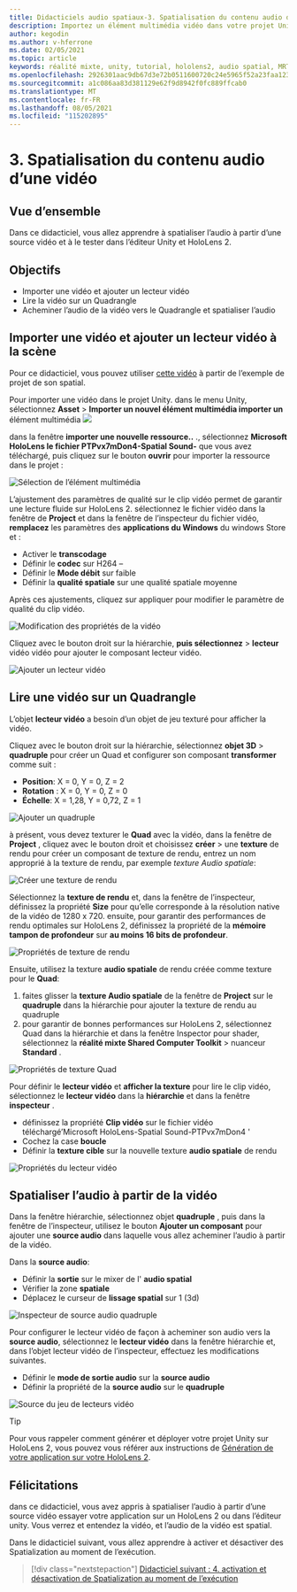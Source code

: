 ```yaml
---
title: Didacticiels audio spatiaux-3. Spatialisation du contenu audio d’une vidéo
description: Importez un élément multimédia vidéo dans votre projet Unity et spatialez l’audio de la vidéo.
author: kegodin
ms.author: v-hferrone
ms.date: 02/05/2021
ms.topic: article
keywords: réalité mixte, unity, tutorial, hololens2, audio spatial, MRTK, boîte à outils de réalité mixte, UWP, Windows 10, HRTF, fonction de transfert liée aux têtes, réverbération, Microsoft Spatializer, importation de vidéos, lecteur vidéo
ms.openlocfilehash: 2926301aac9db67d3e72b0511600720c24e5965f52a23faa1230c381a47c9b90
ms.sourcegitcommit: a1c086aa83d381129e62f9d8942f0fc889ffcab0
ms.translationtype: MT
ms.contentlocale: fr-FR
ms.lasthandoff: 08/05/2021
ms.locfileid: "115202895"
---
```

# <a name="3-spatializing-audio-from-a-video"></a>3. Spatialisation du contenu audio d’une vidéo

## <a name="overview"></a>Vue d’ensemble

Dans ce didacticiel, vous allez apprendre à spatialiser l’audio à partir d’une source vidéo et à le tester dans l’éditeur Unity et HoloLens 2.

## <a name="objectives"></a>Objectifs

* Importer une vidéo et ajouter un lecteur vidéo
* Lire la vidéo sur un Quadrangle
* Acheminer l’audio de la vidéo vers le Quadrangle et spatialiser l’audio

## <a name="import-a-video-and-add-a-video-player-to-the-scene"></a>Importer une vidéo et ajouter un lecteur vidéo à la scène

Pour ce didacticiel, vous pouvez utiliser [cette vidéo](https://github.com/microsoft/spatialaudio-unity/blob/develop/Samples/MicrosoftSpatializerSample/Assets/Microsoft%20HoloLens%20-%20Spatial%20Sound-PTPvx7mDon4.mp4?raw=true) à partir de l’exemple de projet de son spatial.

Pour importer une vidéo dans le projet Unity. dans le menu Unity, sélectionnez **Asset**  >  **Importer un nouvel élément multimédia importer un** 
 élément multimédia ![](images/spatial-audio/spatial-audio-03-section1-step1-1.PNG)

dans la fenêtre **importer une nouvelle ressource..** ., sélectionnez **Microsoft HoloLens le fichier PTPvx7mDon4-Spatial Sound-** que vous avez téléchargé, puis cliquez sur le bouton **ouvrir** pour importer la ressource dans le projet :

![Sélection de l’élément multimédia](images/spatial-audio/spatial-audio-03-section1-step1-2.PNG)

L’ajustement des paramètres de qualité sur le clip vidéo permet de garantir une lecture fluide sur HoloLens 2. sélectionnez le fichier vidéo dans la fenêtre de **Project** et dans la fenêtre de l’inspecteur du fichier vidéo, **remplacez** les paramètres des **applications du Windows** du windows Store et :

* Activer le **transcodage**
* Définir le **codec** sur H264 –
* Définir le **Mode débit** sur faible
* Définir la **qualité spatiale** sur une qualité spatiale moyenne

Après ces ajustements, cliquez sur appliquer pour modifier le paramètre de qualité du clip vidéo.

![Modification des propriétés de la vidéo](images/spatial-audio/spatial-audio-03-section1-step1-3.PNG)

Cliquez avec le bouton droit sur la hiérarchie, **puis sélectionnez**  >  **lecteur** vidéo vidéo pour ajouter le composant lecteur vidéo.

![Ajouter un lecteur vidéo](images/spatial-audio/spatial-audio-03-section1-step1-4.PNG)

## <a name="play-video-onto-a-quadrangle"></a>Lire une vidéo sur un Quadrangle

L’objet **lecteur vidéo** a besoin d’un objet de jeu texturé pour afficher la vidéo.

Cliquez avec le bouton droit sur la hiérarchie, sélectionnez **objet 3D**  >  **quadruple** pour créer un Quad et configurer son composant **transformer** comme suit :

* **Position**: X = 0, Y = 0, Z = 2
* **Rotation** : X = 0, Y = 0, Z = 0
* **Échelle**: X = 1,28, Y = 0,72, Z = 1

![Ajouter un quadruple](images/spatial-audio/spatial-audio-03-section2-step1-1.PNG)

à présent, vous devez texturer le **Quad** avec la vidéo, dans la fenêtre de **Project** , cliquez avec le bouton droit et choisissez **créer**  >  une **texture** de rendu pour créer un composant de texture de rendu, entrez un nom approprié à la texture de rendu, par exemple _texture Audio spatiale_:

![Créer une texture de rendu](images/spatial-audio/spatial-audio-03-section2-step1-2.PNG)

Sélectionnez la **texture de rendu** et, dans la fenêtre de l’inspecteur, définissez la propriété **Size** pour qu’elle corresponde à la résolution native de la vidéo de 1280 x 720. ensuite, pour garantir des performances de rendu optimales sur HoloLens 2, définissez la propriété de la **mémoire tampon de profondeur** sur **au moins 16 bits de profondeur**.

![Propriétés de texture de rendu](images/spatial-audio/spatial-audio-03-section2-step1-3.PNG)

Ensuite, utilisez la texture **audio spatiale** de rendu créée comme texture pour le **Quad**:

1. faites glisser la **texture Audio spatiale** de la fenêtre de **Project** sur le **quadruple** dans la hiérarchie pour ajouter la texture de rendu au quadruple
2. pour garantir de bonnes performances sur HoloLens 2, sélectionnez Quad dans la hiérarchie et dans la fenêtre Inspector pour shader, sélectionnez la **réalité mixte Shared Computer Toolkit**  >  nuanceur **Standard** .

![Propriétés de texture Quad](images/spatial-audio/spatial-audio-03-section2-step1-4.PNG)

Pour définir le **lecteur vidéo** et **afficher la texture** pour lire le clip vidéo, sélectionnez le **lecteur vidéo** dans la **hiérarchie** et dans la fenêtre **inspecteur** .

* définissez la propriété **Clip vidéo** sur le fichier vidéo téléchargé’Microsoft HoloLens-Spatial Sound-PTPvx7mDon4 '
* Cochez la case **boucle**
* Définir la **texture cible** sur la nouvelle texture **audio spatiale** de rendu

![Propriétés du lecteur vidéo](images/spatial-audio/spatial-audio-03-section2-step1-5.PNG)

## <a name="spatialize-the-audio-from-the-video"></a>Spatialiser l’audio à partir de la vidéo

Dans la fenêtre hiérarchie, sélectionnez objet **quadruple** , puis dans la fenêtre de l’inspecteur, utilisez le bouton **Ajouter un composant** pour ajouter une **source audio** dans laquelle vous allez acheminer l’audio à partir de la vidéo.

Dans la **source audio**:

* Définir la **sortie** sur le mixer de l' **audio spatial**
* Vérifier la zone **spatiale**
* Déplacez le curseur de **lissage spatial** sur 1 (3d)

![Inspecteur de source audio quadruple](images/spatial-audio/spatial-audio-03-section3-step1-1.PNG)

Pour configurer le lecteur vidéo de façon à acheminer son audio vers la **source audio**, sélectionnez le **lecteur vidéo** dans la fenêtre hiérarchie et, dans l’objet lecteur vidéo de l’inspecteur, effectuez les modifications suivantes.

* Définir le **mode de sortie audio** sur la **source audio**
* Définir la propriété de la **source audio** sur le **quadruple**

![Source du jeu de lecteurs vidéo](images/spatial-audio/spatial-audio-03-section3-step1-2.PNG)

> [!TIP]
> Pour vous rappeler comment générer et déployer votre projet Unity sur HoloLens 2, vous pouvez vous référer aux instructions de [Génération de votre application sur votre HoloLens 2](mr-learning-base-02.md#building-your-application-to-your-hololens-2).

## <a name="congratulations"></a>Félicitations

dans ce didacticiel, vous avez appris à spatialiser l’audio à partir d’une source vidéo essayer votre application sur un HoloLens 2 ou dans l’éditeur unity. Vous verrez et entendez la vidéo, et l’audio de la vidéo est spatial.

Dans le didacticiel suivant, vous allez apprendre à activer et désactiver des Spatialization au moment de l’exécution.

> [!div class="nextstepaction"]
> [Didacticiel suivant : 4. activation et désactivation de Spatialization au moment de l’exécution](unity-spatial-audio-ch4.md)
